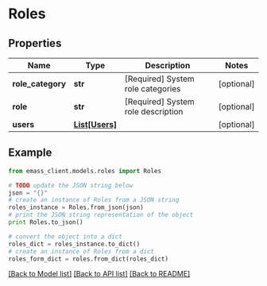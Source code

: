 # Roles


## Properties
Name | Type | Description | Notes
------------ | ------------- | ------------- | -------------
**role_category** | **str** | [Required] System role categories | [optional] 
**role** | **str** | [Required] System role description | [optional] 
**users** | [**List[Users]**](Users.md) |  | [optional] 

## Example

```python
from emass_client.models.roles import Roles

# TODO update the JSON string below
json = "{}"
# create an instance of Roles from a JSON string
roles_instance = Roles.from_json(json)
# print the JSON string representation of the object
print Roles.to_json()

# convert the object into a dict
roles_dict = roles_instance.to_dict()
# create an instance of Roles from a dict
roles_form_dict = roles.from_dict(roles_dict)
```
[[Back to Model list]](../README.md#documentation-for-models) [[Back to API list]](../README.md#documentation-for-api-endpoints) [[Back to README]](../README.md)


